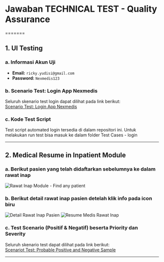 # Jawaban TECHNICAL TEST - Quality Assurance
=======
## 1. UI Testing

### a. Informasi Akun Uji
- **Email:** `ricky.yudisi@gmail.com`  
- **Password:** `Nexmedis123`

### b. Scenario Test: Login App Nexmedis
Seluruh skenario test login dapat dilihat pada link berikut:  
[Scenario Test: Login App Nexmedis](https://docs.google.com/spreadsheets/d/1P8XvnBGqXei8nxlqluYYqDgibvE04pgefzoQd8x94-o/edit?usp=sharing)

### c. Kode Test Script
Test script automated login tersedia di dalam repositori ini. Untuk melakukan run test bisa masuk ke dalam folder Test Cases - login

---

## 2. Medical Resume in Inpatient Module

### a. Berikut pasien yang telah didaftarkan sebelumnya ke dalam rawat inap
![Rawat Inap Module - Find any patient](https://github.com/user-attachments/assets/bd99d713-dc05-4089-9e05-adca8a0147c6)

### b. Berikut detail rawat inap pasien detelah klik info pada icon biru
![Detail Rawat Inap Pasien](https://github.com/user-attachments/assets/2564427a-8109-43d9-9abe-9e5c4b6ed1da)
![Resume Medis Rawat Inap](https://github.com/user-attachments/assets/31e31556-6769-4125-9147-2abff81b002d)

### c. Test Scenario (Positif & Negatif) beserta Priority dan Severity
Seluruh skenario test dapat dilihat pada link berikut:  
[Scenariot Test: Probable Positive and Negative Sample](https://docs.google.com/spreadsheets/d/18x7MUwm_Z2Y9jfDhjgOVECCZbby1vLabeet1kUuJVjc/edit?usp=sharing)

---





